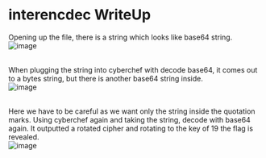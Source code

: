 # interencdec WriteUp

Opening up the file, there is a string which looks like base64 string.</br>
![image](https://github.com/ShadowBringer007/CTF_Repository/assets/47370367/116f02b4-b8ff-429a-9367-04e2c923ea4d)</br>
</br>

When plugging the string into cyberchef with decode base64, it comes out to a bytes string, but there is another base64 string inside.</br> 
![image](https://github.com/ShadowBringer007/CTF_Repository/assets/47370367/d37e75bd-34a9-44c1-bc93-524e53a3ed0e)</br>
</br>

Here we have to be careful as we want only the string inside the quotation marks. Using cyberchef again and taking the string, decode with base64 again. It outputted a rotated cipher and rotating to the key of 19 the flag is revealed.</br>
![image](https://github.com/ShadowBringer007/CTF_Repository/assets/47370367/8cebb2ca-3ecf-464a-bd73-873c08b4fce5)
